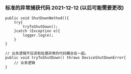 


### 标准的异常捕获代码 2021-12-12 (以后可能需要更改)

```jshelllanguage
public void ShutDownNethod(){
    try{
        tryToShutDown();
    }catch (Exception e){
        logger.log(e);
    }
}

// 业务逻辑不应该和处理异常的代码耦合在一起。
public void tryToShutDown() throws DeviceShutDownError{
    // 业务逻辑
}

```
